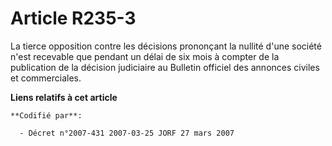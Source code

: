 # Article R235-3

La tierce opposition contre les décisions prononçant la nullité d'une société n'est recevable que pendant un délai de six
mois à compter de la publication de la décision judiciaire au Bulletin officiel des annonces civiles et commerciales.

**Liens relatifs à cet article**

	**Codifié par**:

	  - Décret n°2007-431 2007-03-25 JORF 27 mars 2007
